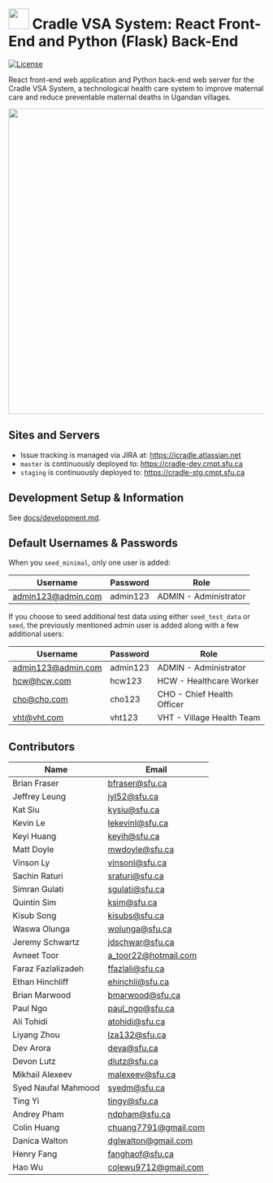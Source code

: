 # <img src="readme-img/logo.png" width=40> Cradle VSA System: React Front-End and Python (Flask) Back-End

[![License](https://img.shields.io/github/license/Cradle-VSA/cradle-platform)](https://github.com/Cradle-VSA/cradle-platform/blob/master/LICENCE)

React front-end web application and Python back-end web server for the Cradle 
VSA System, a technological health care system to improve maternal care and 
reduce preventable maternal deaths in Ugandan villages.

<img src="readme-img/screenshot.png" width="600px"/>

## Sites and Servers

* Issue tracking is managed via JIRA at: https://icradle.atlassian.net
* `master` is continuously deployed to: https://cradle-dev.cmpt.sfu.ca
* `staging` is continuously deployed to: https://cradle-stg.cmpt.sfu.ca

## Development Setup & Information

See [docs/development.md](docs/development.md).

## Default Usernames & Passwords

When you `seed_minimal`, only one user is added:

| Username           | Password | Role                   |
|--------------------|----------|------------------------|
| admin123@admin.com | admin123 | ADMIN - Administrator  |

If you choose to seed additional test data using either `seed_test_data` or `seed`,
the previously mentioned admin user is added along with a few additional users:

| Username           | Password | Role                         |
|--------------------|----------|------------------------------|
| admin123@admin.com | admin123 | ADMIN - Administrator        |
| hcw@hcw.com        | hcw123   | HCW   - Healthcare Worker    |
| cho@cho.com        | cho123   | CHO   - Chief Health Officer |
| vht@vht.com        | vht123   | VHT   - Village Health Team  |

## Contributors

| Name | Email |
| --- | --- |
| Brian Fraser | bfraser@sfu.ca |
| Jeffrey Leung | jyl52@sfu.ca |
| Kat Siu | kysiu@sfu.ca |
| Kevin Le | lekevinl@sfu.ca |
| Keyi Huang | keyih@sfu.ca |
| Matt Doyle | mwdoyle@sfu.ca |
| Vinson Ly | vinsonl@sfu.ca |
| Sachin Raturi | sraturi@sfu.ca |
| Simran Gulati | sgulati@sfu.ca |
| Quintin Sim | ksim@sfu.ca |
| Kisub Song | kisubs@sfu.ca |
| Waswa Olunga | wolunga@sfu.ca |
| Jeremy Schwartz | jdschwar@sfu.ca |
| Avneet Toor | a_toor22@hotmail.com |
| Faraz Fazlalizadeh | ffazlali@sfu.ca |
| Ethan Hinchliff | ehinchli@sfu.ca |
| Brian Marwood | bmarwood@sfu.ca |
| Paul Ngo | paul_ngo@sfu.ca |
| Ali Tohidi | atohidi@sfu.ca |
| Liyang Zhou | lza132@sfu.ca |
| Dev Arora | deva@sfu.ca |
| Devon Lutz | dlutz@sfu.ca |
| Mikhail Alexeev | malexeev@sfu.ca |
| Syed Naufal Mahmood | syedm@sfu.ca |
| Ting Yi | tingy@sfu.ca |
| Andrey Pham | ndpham@sfu.ca |
| Colin Huang | chuang7791@gmail.com |
| Danica Walton | dglwalton@gmail.com |
| Henry Fang | fanghaof@sfu.ca |
| Hao Wu | colewu9712@gmail.com |
